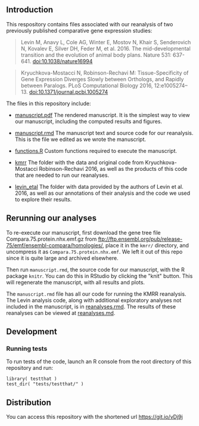 ## Introduction

This respository contains files associated with our reanalysis of two
previously published comparative gene expression studies:

> Levin M, Anavy L, Cole AG, Winter E, Mostov N, Khair S, Senderovich N, Kovalev E, Silver DH, Feder M, et al. 2016. The mid-developmental transition and the evolution of animal body plans. Nature 531: 637-641. [doi:10.1038/nature16994](http://dx.doi.org/10.1038/nature16994)

> Kryuchkova-Mostacci N, Robinson-Rechavi M: Tissue-Specificity of Gene Expression Diverges Slowly between Orthologs, and Rapidly between Paralogs. PLoS Computational Biology 2016, 12:e1005274–13. [doi:10.1371/journal.pcbi.1005274](http://dx.doi.org/10.1371/journal.pcbi.1005274)

The files in this repository include:

- [manuscript.pdf](./manuscript.pdf?raw=true) The rendered manuscript. It is the simplest way to view our manuscript, including the computed results and figures.

- [manuscript.rmd](./manuscript.rmd) The manuscript text and source code for our reanalysis. This is the file we edited as we wrote the manuscript.

- [functions.R](./functions.R) Custom functions required to execute the manuscript.

- [kmrr](./kmrr) The folder with the data and original code from Kryuchkova-Mostacci Robinson-Rechavi 2016, as well as the products of this code that are needed to run our reanalyses.

- [levin_etal](./levin_etal) The folder with data provided by the authors of Levin et al. 2016, as well as our annotations of their analysis and the code we used to explore their results.

## Rerunning our analyses

To re-execute our manuscript, first download the gene tree file Compara.75.protein.nhx.emf.gz from ftp://ftp.ensembl.org/pub/release-75/emf/ensembl-compara/homologies/, place it in the `kmrr/` directory, and uncompress it as `Compara.75.protein.nhx.emf`. We left it out of this repo since it is quite large and archived elsewhere.

Then run `manuscript.rmd`, the source code for our manuscript, with the R package `knitr`. You can do this in RStudio by clicking the "knit" button. This will regenerate the manuscript, with all results and plots.

The `manuscript.rmd` file has all our code for running the KMRR reanalysis. The Levin analysis code, along with additional exploratory analyses not included in the manuscript, is in [reanalyses.rmd](./levin_etal/reanalyses.rmd). The results of these reanalyses can be viewed at [reanalyses.md](./levin_etal/reanalyses.md).

## Development

### Running tests

To run tests of the code, launch an R console from the root directory of this
repository and run:

    library( testthat )
    test_dir( "tests/testthat/" )

## Distribution

You can access this repository with the shortened url https://git.io/vDj9j
